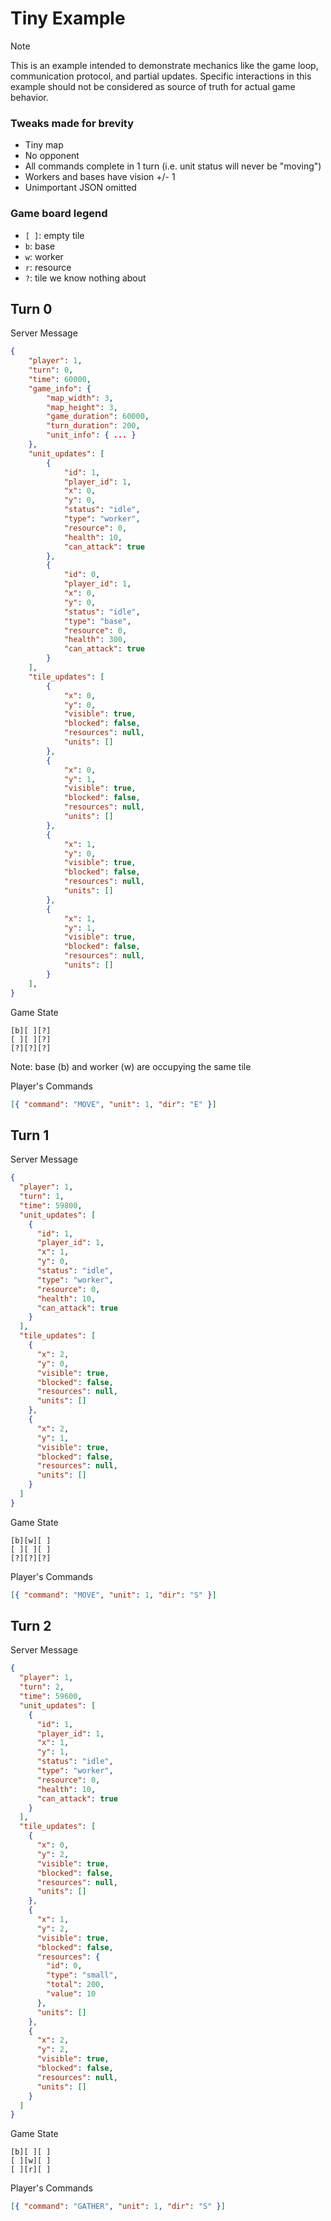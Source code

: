# Tiny Example

> [!Note]  
> This is an example intended to demonstrate mechanics like the game loop, communication protocol, and partial updates.
> Specific interactions in this example should not be considered as source of truth for actual game behavior.

### Tweaks made for brevity

- Tiny map
- No opponent
- All commands complete in 1 turn (i.e. unit status will never be "moving")
- Workers and bases have vision +/- 1
- Unimportant JSON omitted

### Game board legend

- `[ ]`: empty tile
- `b`: base
- `w`: worker
- `r`: resource
- `?`: tile we know nothing about

## Turn 0

Server Message

```json
{
    "player": 1,
    "turn": 0,
    "time": 60000,
    "game_info": {
        "map_width": 3,
        "map_height": 3,
        "game_duration": 60000,
        "turn_duration": 200,
        "unit_info": { ... }
    },
    "unit_updates": [
        {
            "id": 1,
            "player_id": 1,
            "x": 0,
            "y": 0,
            "status": "idle",
            "type": "worker",
            "resource": 0,
            "health": 10,
            "can_attack": true
        },
        {
            "id": 0,
            "player_id": 1,
            "x": 0,
            "y": 0,
            "status": "idle",
            "type": "base",
            "resource": 0,
            "health": 300,
            "can_attack": true
        }
    ],
    "tile_updates": [
        {
            "x": 0,
            "y": 0,
            "visible": true,
            "blocked": false,
            "resources": null,
            "units": []
        },
        {
            "x": 0,
            "y": 1,
            "visible": true,
            "blocked": false,
            "resources": null,
            "units": []
        },
        {
            "x": 1,
            "y": 0,
            "visible": true,
            "blocked": false,
            "resources": null,
            "units": []
        },
        {
            "x": 1,
            "y": 1,
            "visible": true,
            "blocked": false,
            "resources": null,
            "units": []
        }
    ],
}
```

Game State

```
[b][ ][?]
[ ][ ][?]
[?][?][?]
```

Note: base (b) and worker (w) are occupying the same tile

Player's Commands

```json
[{ "command": "MOVE", "unit": 1, "dir": "E" }]
```

## Turn 1

Server Message

```json
{
  "player": 1,
  "turn": 1,
  "time": 59800,
  "unit_updates": [
    {
      "id": 1,
      "player_id": 1,
      "x": 1,
      "y": 0,
      "status": "idle",
      "type": "worker",
      "resource": 0,
      "health": 10,
      "can_attack": true
    }
  ],
  "tile_updates": [
    {
      "x": 2,
      "y": 0,
      "visible": true,
      "blocked": false,
      "resources": null,
      "units": []
    },
    {
      "x": 2,
      "y": 1,
      "visible": true,
      "blocked": false,
      "resources": null,
      "units": []
    }
  ]
}
```

Game State

```
[b][w][ ]
[ ][ ][ ]
[?][?][?]
```

Player's Commands

```json
[{ "command": "MOVE", "unit": 1, "dir": "S" }]
```

## Turn 2

Server Message

```json
{
  "player": 1,
  "turn": 2,
  "time": 59600,
  "unit_updates": [
    {
      "id": 1,
      "player_id": 1,
      "x": 1,
      "y": 1,
      "status": "idle",
      "type": "worker",
      "resource": 0,
      "health": 10,
      "can_attack": true
    }
  ],
  "tile_updates": [
    {
      "x": 0,
      "y": 2,
      "visible": true,
      "blocked": false,
      "resources": null,
      "units": []
    },
    {
      "x": 1,
      "y": 2,
      "visible": true,
      "blocked": false,
      "resources": {
        "id": 0,
        "type": "small",
        "total": 200,
        "value": 10
      },
      "units": []
    },
    {
      "x": 2,
      "y": 2,
      "visible": true,
      "blocked": false,
      "resources": null,
      "units": []
    }
  ]
}
```

Game State

```
[b][ ][ ]
[ ][w][ ]
[ ][r][ ]
```

Player's Commands

```json
[{ "command": "GATHER", "unit": 1, "dir": "S" }]
```
